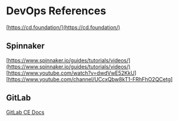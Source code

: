 # DevOps References

[https://cd.foundation/](https://cd.foundation/)
[]()


## Spinnaker

[https://www.spinnaker.io/guides/tutorials/videos/](https://www.spinnaker.io/guides/tutorials/videos/)
[https://www.youtube.com/watch?v=dwdVwE52KkU]  
[https://www.youtube.com/channel/UCcxQbw8kT1-FRhFhO2QCetg]  


## GitLab

[GitLab CE Docs](https://docs.gitlab.com/omnibus/README.html)  
